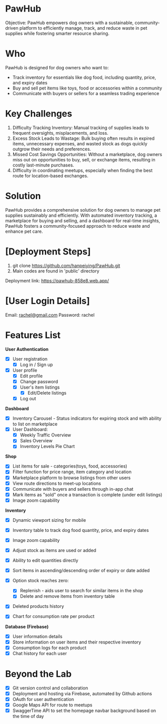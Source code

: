 # PawHub
Objective: PawHub empowers dog owners with a sustainable, community-driven platform to efficiently manage, track, and reduce waste in pet supplies while fostering smarter resource sharing.

# Who
PawHub is designed for dog owners who want to:
- Track inventory for essentials like dog food, including quantity, price, and expiry dates
- Buy and sell pet items like toys, food or accessories within a community
- Communicate with buyers or sellers for a seamless trading experience

# Key Challenges

1.	Difficulty Tracking Inventory: Manual tracking of supplies leads to frequent oversights, misplacements, and loss.
2.	Excess Stock Leads to Wastage: Bulk buying often results in expired items, unnecessary expenses, and wasted stock as dogs quickly outgrow their needs and preferences.
3.	Missed Cost Savings Opportunities: Without a marketplace, dog owners miss out on opportunities to buy, sell, or exchange items, resulting in costly last-minute purchases.
4. Difficulty in coordinating meetups, especially when finding the best route for location-based exchanges.

# Solution 
PawHub provides a comprehensive solution for dog owners to manage pet supplies sustainably and efficiently. With automated inventory tracking, a marketplace for buying and selling, and a dashboard for real-time insights, PawHub fosters a community-focused approach to reduce waste and enhance pet care.

# [Deployment Steps]
1. git clone https://github.com/hanpeiying/PawHub.git
2. Main codes are found in 'public' directory

Deployment link:
https://pawhub-858e8.web.app/ 

# [User Login Details] 
Email: rachel@gmail.com
Password: rachel

# Features List

**User Authentication**
- [x] User registration
    - [x] Log in / Sign up
- [x] User profile 
    - [x] Edit profile
    - [x] Change password
    - [x] User's item listings
        - [x] Edit/Delete listings
    - [x] Log out

**Dashboard**
- [x] Inventory Carousel - Status indicators for expiring stock and with ability to list on marketplace
- [x] User Dashboard:
    - [x] Weekly Traffic Overview
    - [x] Sales Overview
    - [x] Inventory Levels Pie Chart

**Shop**
- [x] List items for sale - categories(toys, food, accessories)
- [x] Filter function for price range, item category and location
- [x] Marketplace platform to browse listings from other users
- [x] View route directions to meet-up locations
- [x] Communicate with buyers and sellers through in-app chat
- [x] Mark items as "sold" once a transaction is complete (under edit listings)
- [x] Image zoom capability 

**Inventory**
- [x] Dynamic viewport sizing for mobile
- [x] Inventory table to track dog food quantity, price, and expiry dates
- [x] Image zoom capability 
- [x] Adjust stock as items are used or added
- [x] Ability to edit quantities directly
- [x] Sort items in ascending/descending order of expiry or date added
- [x] Option stock reaches zero:
    - [x] Replenish - aids user to search for similar items in the shop
    - [x] Delete and remove items from inventory table
- [x] Deleted products history
- [x] Chart for consumption rate per product


**Database (Firebase)**
- [x] User information details
- [x] Store information on user items and their respective inventory
- [x] Consumption logs for each product
- [x] Chat history for each user

# Beyond the Lab
- [x] Git version control and collaboration
- [x] Deployment and hosting via Firebase, automated by Github actions
- [x] OAuth for user authentication
- [x] Google Maps API for route to meetups
- [X] SwaggerTime API to set the homepage navbar background based on the time of day 
